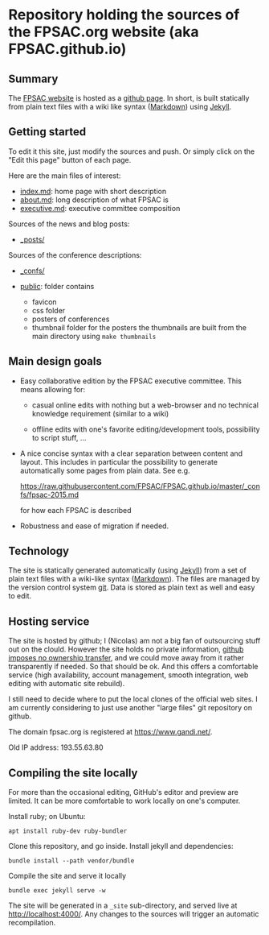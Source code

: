 # Repository holding the sources of the FPSAC.org website (aka FPSAC.github.io)

## Summary

The [FPSAC website](http://fpsac.org/) is hosted as a
[github page](https://pages.github.com/).
In short, is built statically from
plain text files with a wiki like syntax
([Markdown](http://en.wikipedia.org/wiki/Markdown)) using
[Jekyll](http://jekyllrb.com/).

## Getting started

To edit it this site, just modify the sources and push. Or simply
click on the "Edit this page" button of each page.

Here are the main files of interest:

- [index.md](index.md): home page with short description
- [about.md](about.md): long description of what FPSAC is
- [executive.md](executive.md): executive committee composition

Sources of the news and blog posts:

- [_posts/](_posts/)

Sources of the conference descriptions:

- [_confs/](_confs/)

- [public](public): folder contains

  - favicon
  - css folder
  - posters of conferences
  - thumbnail folder for the posters
    the thumbnails are built from the main directory using `make thumbnails`

## Main design goals

- Easy collaborative edition by the FPSAC executive committee. This
  means allowing for:

  - casual online edits with nothing but a web-browser and no
    technical knowledge requirement (similar to a wiki)

  - offline edits with one's favorite editing/development tools,
    possibility to script stuff, ...

- A nice concise syntax with a clear separation between content and
  layout. This includes in particular the possibility to generate
  automatically some pages from plain data. See e.g.

  https://raw.githubusercontent.com/FPSAC/FPSAC.github.io/master/_confs/fpsac-2015.md

  for how each FPSAC is described

- Robustness and ease of migration if needed.

## Technology

The site is statically generated automatically (using
[Jekyll](http://jekyllrb.com/)) from a set of plain text files with a
wiki-like syntax
([Markdown](http://en.wikipedia.org/wiki/Markdown)). The files are
managed by the version control system
[git](https://git-scm.com/). Data is stored as plain text as well and
easy to edit.

## Hosting service

The site is hosted by github; I (Nicolas) am not a big fan of
outsourcing stuff out on the clould. However the site holds no private
information,
[github imposes no ownership transfer](https://help.github.com/articles/github-terms-of-service/),
and we could move away from it rather transparently if needed. So that
should be ok. And this offers a comfortable service (high
availability, account management, smooth integration, web editing with
automatic site rebuild).

I still need to decide where to put the local clones of the official
web sites. I am currently considering to just use another "large files" git
repository on github.

The domain fpsac.org is registered at https://www.gandi.net/.

Old IP address: 193.55.63.80

## Compiling the site locally

For more than the occasional editing, GitHub's editor and preview are
limited. It can be more comfortable to work locally on one's computer.

Install ruby; on Ubuntu:

    apt install ruby-dev ruby-bundler

Clone this repository, and go inside. Install jekyll and dependencies:

    bundle install --path vendor/bundle

Compile the site and serve it locally

    bundle exec jekyll serve -w

The site will be generated in a `_site` sub-directory, and served
live at <http://localhost:4000/>. Any changes to the sources will
trigger an automatic recompilation.

